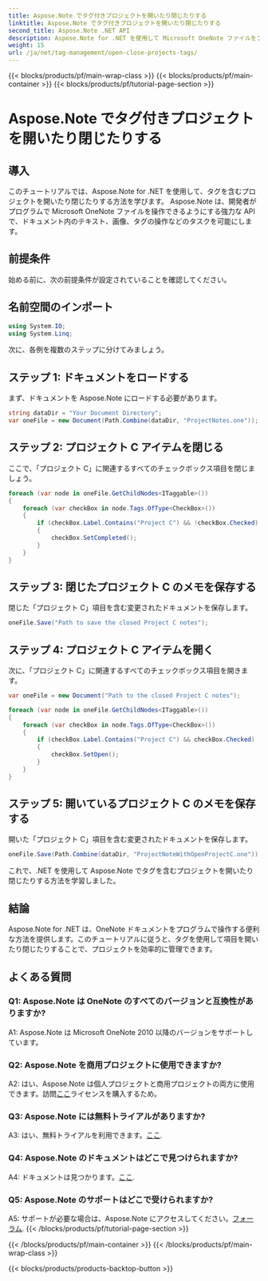 ```yaml
---
title: Aspose.Note でタグ付きプロジェクトを開いたり閉じたりする
linktitle: Aspose.Note でタグ付きプロジェクトを開いたり閉じたりする
second_title: Aspose.Note .NET API
description: Aspose.Note for .NET を使用して Microsoft OneNote ファイルをプログラムで操作する方法を学びます。タグを使用してプロジェクトを開いたり閉じたりするのを効率的に行います。
weight: 15
url: /ja/net/tag-management/open-close-projects-tags/
---
```


{{< blocks/products/pf/main-wrap-class >}}
{{< blocks/products/pf/main-container >}}
{{< blocks/products/pf/tutorial-page-section >}}

# Aspose.Note でタグ付きプロジェクトを開いたり閉じたりする

## 導入

このチュートリアルでは、Aspose.Note for .NET を使用して、タグを含むプロジェクトを開いたり閉じたりする方法を学びます。 Aspose.Note は、開発者がプログラムで Microsoft OneNote ファイルを操作できるようにする強力な API で、ドキュメント内のテキスト、画像、タグの操作などのタスクを可能にします。

## 前提条件

始める前に、次の前提条件が設定されていることを確認してください。

## 名前空間のインポート

```csharp
using System.IO;
using System.Linq;
```

次に、各例を複数のステップに分けてみましょう。

## ステップ 1: ドキュメントをロードする

まず、ドキュメントを Aspose.Note にロードする必要があります。

```csharp
string dataDir = "Your Document Directory";
var oneFile = new Document(Path.Combine(dataDir, "ProjectNotes.one"));
```

## ステップ 2: プロジェクト C アイテムを閉じる

ここで、「プロジェクト C」に関連するすべてのチェックボックス項目を閉じましょう。

```csharp
foreach (var node in oneFile.GetChildNodes<ITaggable>())
{
    foreach (var checkBox in node.Tags.OfType<CheckBox>())
    {
        if (checkBox.Label.Contains("Project C") && !checkBox.Checked)
        {
            checkBox.SetCompleted();
        }
    }
}
```

## ステップ 3: 閉じたプロジェクト C のメモを保存する

閉じた「プロジェクト C」項目を含む変更されたドキュメントを保存します。

```csharp
oneFile.Save("Path to save the closed Project C notes");
```

## ステップ 4: プロジェクト C アイテムを開く

次に、「プロジェクト C」に関連するすべてのチェックボックス項目を開きます。

```csharp
var oneFile = new Document("Path to the closed Project C notes");

foreach (var node in oneFile.GetChildNodes<ITaggable>())
{
    foreach (var checkBox in node.Tags.OfType<CheckBox>())
    {
        if (checkBox.Label.Contains("Project C") && checkBox.Checked)
        {
            checkBox.SetOpen();
        }
    }
}
```

## ステップ 5: 開いているプロジェクト C のメモを保存する

開いた「プロジェクト C」項目を含む変更されたドキュメントを保存します。

```csharp
oneFile.Save(Path.Combine(dataDir, "ProjectNoteWithOpenProjectC.one"));
```

これで、.NET を使用して Aspose.Note でタグを含むプロジェクトを開いたり閉じたりする方法を学習しました。

## 結論

Aspose.Note for .NET は、OneNote ドキュメントをプログラムで操作する便利な方法を提供します。このチュートリアルに従うと、タグを使用して項目を開いたり閉じたりすることで、プロジェクトを効率的に管理できます。

## よくある質問

### Q1: Aspose.Note は OneNote のすべてのバージョンと互換性がありますか?

A1: Aspose.Note は Microsoft OneNote 2010 以降のバージョンをサポートしています。

### Q2: Aspose.Note を商用プロジェクトに使用できますか?

 A2: はい、Aspose.Note は個人プロジェクトと商用プロジェクトの両方に使用できます。訪問[ここ](https://purchase.aspose.com/buy)ライセンスを購入するため。

### Q3: Aspose.Note には無料トライアルがありますか?

 A3: はい、無料トライアルを利用できます。[ここ](https://releases.aspose.com/).

### Q4: Aspose.Note のドキュメントはどこで見つけられますか?

 A4: ドキュメントは見つかります。[ここ](https://reference.aspose.com/note/net/).

### Q5: Aspose.Note のサポートはどこで受けられますか?

 A5: サポートが必要な場合は、Aspose.Note にアクセスしてください。[フォーラム](https://forum.aspose.com/c/note/28).
{{< /blocks/products/pf/tutorial-page-section >}}

{{< /blocks/products/pf/main-container >}}
{{< /blocks/products/pf/main-wrap-class >}}

{{< blocks/products/products-backtop-button >}}
